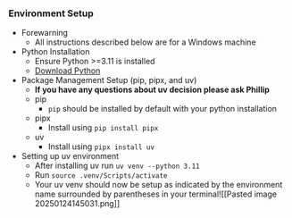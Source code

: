 ### Environment Setup
- Forewarning
	- All instructions described below are for a Windows machine
- Python Installation
	- Ensure Python >=3.11 is installed
	- [Download Python](https://www.python.org/downloads/)
- Package Management Setup (pip, pipx, and uv)
	- **If you have any questions about uv decision please ask Phillip**
	- pip
		- `pip` should be installed by default with your python installation
	- pipx
		-  Install using `pip install pipx`
	- uv
		- Install using `pipx install uv`
- Setting up uv environment
	- After installing uv run `uv venv --python 3.11`
	- Run `source .venv/Scripts/activate`
	- Your uv venv should now be setup as indicated by the environment name surrounded by parentheses in your terminal![[Pasted image 20250124145031.png]]